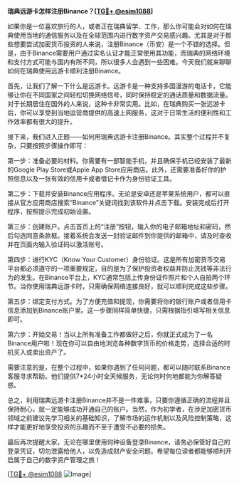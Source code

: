 **瑞典远游卡怎样注册Binance？[[TG💪+ @esim1088](https://t.me/s/esim1088)]**

如果你是一位喜欢旅行的人，或者正在瑞典留学、工作，那么你可能会对如何在瑞典使用当地的通信服务以及在全球范围内进行数字资产交易感兴趣。尤其是对于那些想要尝试加密货币投资的人来说，注册Binance（币安）是一个不错的选择。但是，由于Binance需要用户通过实名认证才能正常使用其功能，而瑞典的网络环境和支付方式可能与国内有所不同，所以很多人会遇到一些困难。今天我们就来聊聊如何在瑞典使用远游卡顺利注册Binance。

首先，让我们了解一下什么是远游卡。远游卡是一种支持多国漫游的电话卡，它能够让你在不同国家之间轻松切换网络信号，同时保持稳定的通话质量和数据流量。对于长期居住在国外的人来说，这种卡非常实用。比如，在瑞典购买一张远游卡后，你可以享受到当地运营商提供的高速上网服务，这对于日常生活的便利性和工作效率都有很大的提升。

接下来，我们进入正题——如何用瑞典远游卡注册Binance。其实整个过程并不复杂，只要按照步骤操作即可：

第一步：准备必要的材料。你需要有一部智能手机，并且确保手机已经安装了最新的Google Play Store或Apple App Store应用商店。此外，还需要准备好你的护照信息以及一张有效的信用卡或者借记卡作为身份验证工具。

第二步：下载并安装Binance应用程序。无论是安卓还是苹果系统用户，都可以直接从官方应用商店搜索“Binance”关键词找到该软件并点击下载。安装完成后打开程序，按照提示完成初始设置。

第三步：创建账户。点击首页上的“注册”按钮，输入你的电子邮箱地址和密码，然后勾选同意条款框。接着系统会发送一封验证邮件到你提供的邮箱中，请及时查收并在页面内输入验证码以激活账号。

第四步：进行KYC（Know Your Customer）身份验证。这是所有加密货币交易平台都必须遵守的一项重要规定，目的是为了保护投资者权益并防止洗钱等非法行为的发生。在Binance平台上，KYC通常包括上传身份证件照片和个人自拍两个环节。当你使用瑞典远游卡时，只需确保网络连接良好，就可以顺利完成这些步骤。

第五步：绑定支付方式。为了方便充值和提现，你需要将你的银行账户或者信用卡信息添加到Binance账户里。这一步骤同样简单快捷，只需根据指引填写相关信息即可。

第六步：开始交易！当以上所有准备工作都做好之后，你就正式成为了一名Binance用户啦！现在你可以自由地浏览各种数字货币的价格走势，选择合适的时机买入或卖出资产了。

需要注意的是，在整个过程中，如果你遇到了任何问题，都可以随时联系Binance客服寻求帮助。他们提供7*24小时全天候服务，无论何时何地都能为你解答疑惑。

总之，利用瑞典远游卡注册Binance并不是一件难事，只要你遵循正确的流程并且保持耐心，就一定能够成功开通自己的账户。当然，作为初学者，在涉足加密货币领域之前建议先学习相关的基础知识，了解市场的运作机制以及风险控制策略，这样才能更好地享受投资的乐趣而不至于遭受不必要的损失。

最后再次提醒大家，无论在哪里使用何种设备登录Binance，请务必保管好自己的登录凭证，切勿泄露给他人，以免造成财产安全问题。希望每位读者都能够顺利开启属于自己的数字资产管理之旅！

[[TG💪+ @esim1088](https://t.me/s/esim1088) ![Image](https://i.postimg.cc/4NQfJmqS/Snipaste-2025-05-13-00-14-12.png)]